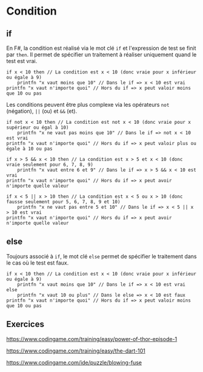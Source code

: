 # Condition

## if
En F#, la condition est réalisé via le mot clé `if` et l'expression de test se finit par `then`.
Il permet de spécifier un traitement à réaliser uniquement quand le test est vrai.
```F#
if x < 10 then // La condition est x < 10 (donc vraie pour x inférieur ou égale à 9)
    printfn "x vaut moins que 10" // Dans le if => x < 10 est vrai
printfn "x vaut n'importe quoi" // Hors du if => x peut valoir moins que 10 ou pas
```

Les conditions peuvent être plus complexe via les opérateurs `not` (négation), `||` (ou) et `&&` (et).
```F#
if not x < 10 then // La condition est not x < 10 (donc vraie pour x supérieur ou égal à 10)
    printfn "x ne vaut pas moins que 10" // Dans le if => not x < 10 est vrai
printfn "x vaut n'importe quoi" // Hors du if => x peut valoir plus ou égale à 10 ou pas
```
```F#
if x > 5 && x < 10 then // La condition est x > 5 et x < 10 (donc vraie seulement pour 6, 7, 8, 9)
    printfn "x vaut entre 6 et 9" // Dans le if => x > 5 && x < 10 est vrai
printfn "x vaut n'importe quoi" // Hors du if => x peut avoir n'importe quelle valeur
```
```F#
if x < 5 || x > 10 then // La condition est x < 5 ou x > 10 (donc fausse seulement pour 5, 6, 7, 8, 9 et 10)
    printfn "x ne vaut pas entre 5 et 10" // Dans le if => x < 5 || x > 10 est vrai
printfn "x vaut n'importe quoi" // Hors du if => x peut avoir n'importe quelle valeur
```

## else
Toujours associé à `if`, le mot clé `else` permet de spécifier le traitement dans le cas où le test est faux.
```F#
if x < 10 then // La condition est x < 10 (donc vraie pour x inférieur ou égale à 9)
    printfn "x vaut moins que 10" // Dans le if => x < 10 est vrai
else
    printfn "x vaut 10 ou plus" // Dans le else => x < 10 est faux
printfn "x vaut n'importe quoi" // Hors du if => x peut valoir moins que 10 ou pas
```

## Exercices

https://www.codingame.com/training/easy/power-of-thor-episode-1

https://www.codingame.com/training/easy/the-dart-101

https://www.codingame.com/ide/puzzle/blowing-fuse


